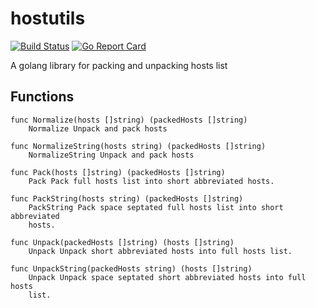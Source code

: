 # hostutils

[![Build Status](https://travis-ci.org/Wing924/hostutils.svg?branch=addStrfunc)](https://travis-ci.org/Wing924/hostutils)
[![Go Report Card](https://goreportcard.com/badge/github.com/Wing924/hostutils)](https://goreportcard.com/report/github.com/Wing924/hostutils)

A golang library for packing and unpacking hosts list

## Functions

```
func Normalize(hosts []string) (packedHosts []string)
    Normalize Unpack and pack hosts

func NormalizeString(hosts string) (packedHosts []string)
    NormalizeString Unpack and pack hosts

func Pack(hosts []string) (packedHosts []string)
    Pack Pack full hosts list into short abbreviated hosts.

func PackString(hosts string) (packedHosts []string)
    PackString Pack space septated full hosts list into short abbreviated
    hosts.

func Unpack(packedHosts []string) (hosts []string)
    Unpack Unpack short abbreviated hosts into full hosts list.

func UnpackString(packedHosts string) (hosts []string)
    Unpack Unpack space septated short abbreviated hosts into full hosts
    list.
```
